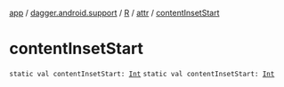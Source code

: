 [app](../../../index.md) / [dagger.android.support](../../index.md) / [R](../index.md) / [attr](index.md) / [contentInsetStart](./content-inset-start.md)

# contentInsetStart

`static val contentInsetStart: `[`Int`](https://kotlinlang.org/api/latest/jvm/stdlib/kotlin/-int/index.html)
`static val contentInsetStart: `[`Int`](https://kotlinlang.org/api/latest/jvm/stdlib/kotlin/-int/index.html)